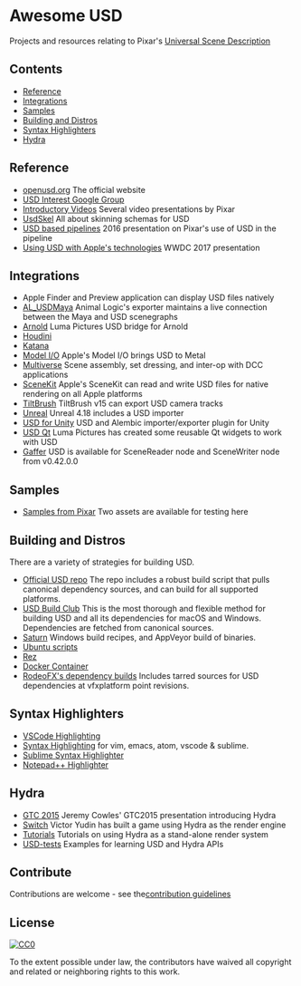 # Awesome USD

Projects and resources relating to Pixar's [Universal Scene Description](http://openusd.org)


## Contents

- [Reference](#reference)
- [Integrations](#integrations)
- [Samples](#samples)
- [Building and Distros](#building-and-distros)
- [Syntax Highlighters](#syntax-highlighters)
- [Hydra](#hydra)

## Reference

- [openusd.org](http://openusd.org) The official website
- [USD Interest Google Group](https://groups.google.com/forum/#!forum/usd-interest)
- [Introductory Videos](http://graphics.pixar.com/usd/downloads.html) Several video presentations by Pixar
- [UsdSkel](http://graphics.pixar.com/usd/files/SkinningOM.md.html) All about skinning schemas for USD
- [USD based pipelines](https://vimeo.com/188191100) 2016 presentation on Pixar's use of USD in the pipeline
- [Using USD with Apple's technologies](https://developer.apple.com/videos/play/wwdc2017/610/) WWDC 2017 presentation


## Integrations

- Apple Finder and Preview application can display USD files natively
- [AL_USDMaya](https://github.com/AnimalLogic/AL_USDMaya) Animal Logic's exporter maintains a live connection between the Maya and USD scenegraphs
- [Arnold](https://github.com/LumaPictures/usd-arnold) Luma Pictures USD bridge for Arnold
- [Houdini](https://graphics.pixar.com/usd/docs/Houdini-USD-Plugins.html)
- [Katana](https://graphics.pixar.com/usd/docs/Katana-USD-Plugins.html)
- [Model I/O](https://developer.apple.com/documentation/modelio) Apple's Model I/O brings USD to Metal
- [Multiverse](http://multi-verse.io/) Scene assembly, set dressing, and inter-op with DCC applications
- [SceneKit](https://developer.apple.com/documentation/scenekit) Apple's SceneKit can read and write USD files for native rendering on all Apple platforms
- [TiltBrush](https://docs.google.com/document/d/11ZsHozYn9FnWG7y3s3WAyKIACfbfwb4PbaS8cZ_xjvo/preview) TiltBrush v15 can export USD camera tracks
- [Unreal](https://github.com/epicgames/unrealengine) Unreal 4.18 includes a USD importer
- [USD for Unity](https://github.com/unity3d-jp/USDForUnity) USD and Alembic importer/exporter plugin for Unity
- [USD Qt](https://github.com/LumaPictures/usd-qt) Luma Pictures has created some reusable Qt widgets to work with USD
- [Gaffer](https://github.com/GafferHQ/gaffer) USD is available for SceneReader node and SceneWriter node from v0.42.0.0

## Samples
- [Samples from Pixar](http://graphics.pixar.com/usd/downloads.html) Two assets are available for testing here

## Building and Distros

There are a variety of strategies for building USD.

- [Official USD repo](https://github.com/PixarAnimationStudios/USD) The repo includes a robust build script that pulls canonical dependency sources, and can build for all supported platforms.
- [USD Build Club](https://github.com/vfxpro99/usd-build-club) This is the most thorough and flexible method for building USD and all its dependencies for macOS and Windows. Dependencies are fetched from canonical sources.
- [Saturn](https://github.com/VictorYudin/saturn) Windows build recipes, and AppVeyor build of binaries.
- [Ubuntu scripts](https://github.com/tlorach/USD_build)
- [Rez](https://github.com/piratecrew/rez-usd)
- [Docker Container](https://github.com/AnimalLogic/docker-usd)
- [RodeoFX's dependency builds](https://github.com/rodeofx/usd-deps) Includes tarred sources for USD dependencies at vfxplatform point revisions.


## Syntax Highlighters

- [VSCode Highlighting](https://github.com/AnimalLogic/AL_usd_vscode_extension)
- [Syntax Highlighting](https://github.com/superfunc/usda-syntax) for vim, emacs, atom, vscode & sublime.
- [Sublime Syntax Highlighter](https://github.com/davidlatwe/PixarUSD-Sublime)
- [Notepad++ Highlighter](https://github.com/Andrew/Hazelden/PIXAR-USD-Syntax-Highlighter)

## Hydra

- [GTC 2015](http://on-demand.gputechconf.com/gtc/2015/presentation/S5327-Jeremy-Cowles.pdf) Jeremy Cowles' GTC2015 presentation introducing Hydra
- [Switch](https://github.com/VictorYudin/switch) Victor Yudin has built a game using Hydra as the render engine
- [Tutorials](https://github.com/dboogert/USD/tree/tutorials/extras/usd/tutorials/IETutorials) Tutorials on using Hydra as a stand-alone render system
- [USD-tests](https://github.com/dboogert/USD-tests) Examples for learning USD and Hydra APIs

## Contribute

Contributions are welcome - see the[contribution guidelines](contributing.md)


## License

[![CC0](http://mirrors.creativecommons.org/presskit/buttons/88x31/svg/cc-zero.svg)](http://creativecommons.org/publicdomain/zero/1.0)

To the extent possible under law, the contributors have waived all copyright and
related or neighboring rights to this work.

